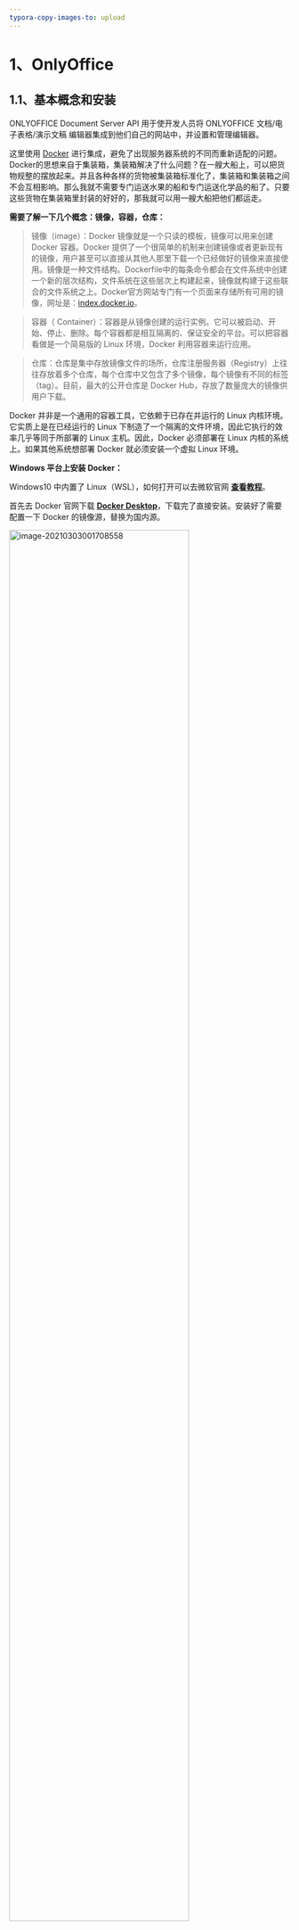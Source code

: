 ```yaml
---
typora-copy-images-to: upload
---
```


# 1、OnlyOffice

## 1.1、基本概念和安装

ONLYOFFICE Document Server API 用于使开发人员将 ONLYOFFICE 文档/电子表格/演示文稿 编辑器集成到他们自己的网站中，并设置和管理编辑器。

这里使用 [Docker](https://www.docker.com/) 进行集成，避免了出现服务器系统的不同而重新适配的问题。Docker的思想来自于集装箱，集装箱解决了什么问题？在一艘大船上，可以把货物规整的摆放起来。并且各种各样的货物被集装箱标准化了，集装箱和集装箱之间不会互相影响。那么我就不需要专门运送水果的船和专门运送化学品的船了。只要这些货物在集装箱里封装的好好的，那我就可以用一艘大船把他们都运走。



**需要了解一下几个概念：镜像，容器，仓库：**

> 镜像（image）：Docker 镜像就是一个只读的模板，镜像可以用来创建 Docker 容器。Docker 提供了一个很简单的机制来创建镜像或者更新现有的镜像，用户甚至可以直接从其他人那里下载一个已经做好的镜像来直接使用。镜像是一种文件结构。Dockerfile中的每条命令都会在文件系统中创建一个新的层次结构，文件系统在这些层次上构建起来，镜像就构建于这些联合的文件系统之上。Docker官方网站专门有一个页面来存储所有可用的镜像，网址是：[index.docker.io](http://index.docker.io/)。

> 容器（ Container）：容器是从镜像创建的运行实例。它可以被启动、开始、停止、删除。每个容器都是相互隔离的、保证安全的平台。可以把容器看做是一个简易版的 Linux 环境，Docker 利用容器来运行应用。

> 仓库：仓库是集中存放镜像文件的场所，仓库注册服务器（Registry）上往往存放着多个仓库，每个仓库中又包含了多个镜像，每个镜像有不同的标签（tag）。目前，最大的公开仓库是 Docker Hub，存放了数量庞大的镜像供用户下载。

Docker 并非是一个通用的容器工具，它依赖于已存在并运行的 Linux 内核环境。它实质上是在已经运行的 Linux 下制造了一个隔离的文件环境，因此它执行的效率几乎等同于所部署的 Linux 主机。因此，Docker 必须部署在 Linux 内核的系统上。如果其他系统想部署 Docker 就必须安装一个虚拟 Linux 环境。



**Windows 平台上安装 Docker：**

Windows10 中内置了 Linux（WSL），如何打开可以去微软官网 **[查看教程](https://docs.microsoft.com/zh-cn/windows/wsl/install-win10)**。

首先去 Docker 官网下载 **[Docker Desktop](https://desktop.docker.com/win/stable/Docker%20Desktop%20Installer.exe)**，下载完了直接安装。安装好了需要配置一下 Docker 的镜像源，替换为国内源。

<img src="https://orichalcos-typora-img.oss-cn-shanghai.aliyuncs.com/typora-img/image-20210303001708558.png" alt="image-20210303001708558" style="width:80%;" />


推荐的几个国内源：

```
Docker中国区官方镜像
https://registry.docker-cn.com

网易
http://hub-mirror.c.163.com

ustc 
https://docker.mirrors.ustc.edu.cn

中国科技大学
https://docker.mirrors.ustc.edu.cn

阿里云容器服务(上图所使用的)，去阿里云搜索 容器镜像服务
```

运行测试（dos，powershell，windows terminal都可以，后面的 shell 命令同样）：

```shell
docker -v
```



Docker 安装好了拉取 Onlyoffice 镜像，创建容器：

```shell
#拉取onlyoffice镜像
docker pull onlyoffice/documentserver

#查看镜像
docker images

#运行镜像（创建容器），并绑定端口，这里绑定 9000
docker run -itd --name office -p 9000:80 onlyoffice/documentserver

#查看正在运行的容器，后面加上 -a 查看所有容器
docker ps

#停止运行
docker stop office

#开始运行
docker start office

#删除镜像（如果有镜像创建的容器需要先删除容器，删除容器需要先停止运行才可以删除）
docker rm office
docker rmi onlyoffice/documentserver
```

查看服务是否已经启动（需要等待一分钟左右）：

```
http://电脑ip:绑定端口
```

<img src="https://orichalcos-typora-img.oss-cn-shanghai.aliyuncs.com/typora-img/image-20210303003314432.png" alt="image-20210303003314432" style="width:100%;" />


通常可以在以下编辑器文件夹中找到 API JavaScript 文件：

```
http://documentserver/web-apps/apps/api/documents/api.js
```

其中`documentserver`是安装了 ONLYOFFICE Document Server 的服务器的名称。

要嵌入编辑器的目标HTML文件需要有一个占位符div标记，其中将传递有关编辑器参数的所有信息：

```html
<div id="placeholder"></div>
<script type="text/javascript" src="https://documentserver/web-apps/apps/api/documents/api.js"></script>
```

包含可变参数的页面代码是这样的:

```javascript
var docEditor = new DocsAPI.DocEditor("placeholder", config);
```

其中config是一个对象：

```javascript
config = {
    "document": {
        "fileType": "docx",
        "key": "Khirz6zTPdfd7",
        "title": "Example Document Title.docx",
        "url": "https://example.com/url-to-example-document.docx"
    },
    "documentType": "word",
    "editorConfig": {
        "callbackUrl": "https://example.com/url-to-callback.ashx"
    }
};
```

一个简单的例子：

```html
<!DOCTYPE html>
<html style="height: 100%;">
<head>
    <title>ONLYOFFICE Api Documentation</title>
</head>
<body style="height: 100%; margin: 0;">
    <div id="placeholder" style="height: 100%"></div>
    <!--将 documentserver 替换为 安装了 ONLYOFFICE Document Server 的服务器-->
    <script type="text/javascript" src="https://documentserver/web-apps/apps/api/documents/api.js"></script>
    <script type="text/javascript">
        window.docEditor = new DocsAPI.DocEditor("placeholder",
         	{
                "document": {
                    "fileType": "docx",
                    "key": "E7FAFC9C22A8",
                    "title": "Example Document Title.docx",
                    "url": "https://example.com/url-to-example-document.docx" //访问文档的url，自行替换
                },
                "documentType": "word",
                "height": "100%",
                "width": "100%"
            });
    </script>
</body>
</html>
```



# 2、工作原理及实践

## 2.1、打开文件

参考图和以下步骤说明了在ONLYOFFICE Document Server中打开文档的过程：

<img src="https://orichalcos-typora-img.oss-cn-shanghai.aliyuncs.com/typora-img/image-20210304001457116.png" alt="image-20210304001457116" style="width:50%;" />


1. 用户使用文档管理器（在他/她的浏览器中找到）打开文档进行查看或编辑。

	> 浏览器中的文档管理器从文档存储服务接收用户可用的所有文档的列表。

2. 使用 JavaScript API 将文档标识符及其在文档存储服务处的链接发送到文档编辑器。

3. 文档编辑器向文档编辑服务发出打开文档的请求。文档编辑器使用从文档管理器接收的文档标识符及其链接（在步骤2）。

4. 文档编辑服务使用提供的ID和链接从文档存储服务下载文档文件。 在此步骤中，还执行了将文件转换为Office Open XML 格式的操作，以使文档编辑器具有更好的性能和格式兼容性。

5. 准备就绪后，文档编辑服务会将文档文件传输到基于浏览器的文档编辑器。

6. 文档编辑器显示文档文件和/或（如果提供了适当的权限）允许对其进行编辑。

编辑完成后，将进行文档保存过程。



**实践**

1. 创建一个空的 html 文件。

2. 如下所示添加 div 元素。

	```html
	<div id="placeholder"></div>
	```

3. 使用将用于您的网站的 JavaScript API指定的 ONLYOFFICE Document Server 链接。 

  ```html
<script type="text/javascript" src="https://documentserver/web-apps/apps/api/documents/api.js"></script>
  ```

  > 其中 documentserver 是安装了 ONLYOFFICE Document Server 的服务器的名称。

4. 添加初始化 div 元素的文档编辑器的脚本，该脚本带有要打开的文档的配置。

  ```javascript
new DocsAPI.DocEditor("placeholder", {
    "document": {
        "fileType": "docx",
        "key": "Khirz6zTPdfd7",
        "title": "Example Document Title.docx",
        "url": "https://example.com/url-to-example-document.docx"
    },
    "documentType": "word",
    "height": "100%",
    "width": "100%"
});
  ```

  > 其中 example.com 是安装了文档管理器和文档存储服务的服务器的名称（说白了就是访问文档的 URL）。

5. 在浏览器中打开html文件。

> 如果出现只有工具栏、看不到文章主体的问题。原因是没有给 <body></body> 设置高度，试着加上
>
> ```css
> html, body {
>  margin: 0;
>  height: 100%
> }
> ```



## 2.2、保存文件

参考图和以下步骤说明了将文档保存在ONLYOFFICE Document Server中的过程。

<img src="https://orichalcos-typora-img.oss-cn-shanghai.aliyuncs.com/typora-img/image-20210307232148928.png" alt="image-20210307232148928" style="width:50%;" />


1. 用户在文档编辑器中编辑文档。
2. 文档编辑器将所做的更改发送到文档编辑服务。
3. 用户关闭文档编辑器。
4. 文档编辑服务监视文档工作的结束，并将从文档编辑器发送的更改收集到一个文档中。
5. 文档编辑服务使用 JavaScript API 中的 callbackUrl 通知文档存储服务有关文档编辑结束的信息，并返回到修改后的文档的链接。
6. 文档存储服务从文档编辑服务下载带有所有已保存更改的文档文件并进行存储。



**实践**

1. 创建一个回调处理程序，以从文档编辑服务中保存文档。

	```java
	public void saveFile(HttpServletRequest request, HttpServletResponse response, String id) throws IOException {
	    PrintWriter writer = response.getWriter();
	    Scanner scanner = new Scanner(request.getInputStream()).useDelimiter("\\A");
	    String body = scanner.hasNext() ? scanner.next() : "";
	    JSONObject jsonObj = JSONObject.parseObject(body);
	    if ((int) jsonObj.get("status") == 2) {
	        String downloadUri = (String) jsonObj.get("url");
	        URL url = new URL(downloadUri);
	        java.net.HttpURLConnection connection = (java.net.HttpURLConnection) url.openConnection();
	        InputStream stream = connection.getInputStream();
	        // pathForSave 是保存文件的计算机文件夹的绝对路径，包括文件名。
	        File savedFile = new File(pathForSave);
	        try (FileOutputStream out = new FileOutputStream(savedFile)) {
	            int read;
	            final byte[] bytes = new byte[1024];
	            while ((read = stream.read(bytes)) != -1) {
	                out.write(bytes, 0, read);
	            }
	            out.flush();
	        }
	        connection.disconnect();
	    }
	    writer.write("{\"error\":0}");
	}
	```

2. 创建一个html文件以打开文档。

3. 在文档编辑器初始化的配置脚本中，使用参数行中的回调处理程序指定文件的URL。

	```javascript
	new DocsAPI.DocEditor("placeholder", {
	    "document": {
	        "fileType": "docx",
	        "key": "Khirz6zTPdfd7",
	        "title": "Example Document Title.docx",
	        "url": "https://example.com/url-to-example-document.docx"
	    },
	    "documentType": "word",
	    "editorConfig": {
	        "callbackUrl": "https://example.com/url-to-callback.ashx" //回调程序接口
	    }
	});
	```

	> 其中example.com是安装文档管理器和文档存储服务的服务器的名称。

4. 在浏览器中打开html文件并编辑文档。

5. 关闭文档编辑器。大约10秒钟后查看您的文档。应保存所有更改，这意味着配置正确。



**保存延时**

文档编辑完成后，文档编辑服务会将此通知文档存储服务。完成此操作之前的时间是使用已编辑文件到Office Open XML格式的转换时间（取决于文件大小、复杂性和计算机功率，可以执行相当长的时间）和转换开始延迟时间（默认情况下等于5秒）计算的。在大多数情况下，时间大约是编辑完成后的10秒。

转换开始延迟是必要的，以允许在不保存文件的情况下返回到文件编辑会话，例如，在打开文件进行编辑的情况下重新加载浏览器页面时。默认转换开始延迟时间在文档服务器配置文件中定义，可以在以下路径中找到：

```
/etc/onlyoffice/documentserver/default.json.
```

如果你想改变它，你可以使用 *local.json* 文件，所有编辑过的参数都应该存储在这里。此文件与 *default.json* 位于同一个目录中。

| 参数                                         | 说明                                                     | 类型    | 例子 |
| -------------------------------------------- | -------------------------------------------------------- | ------- | ---- |
| services.CoAuthoring.server.savetimeoutdelay | 定义已编辑文件关闭后的转换开始延迟时间（以毫秒为单位）。 | integer | 5000 |

*local.json* 配置示例

```json
{
    "services": {
        "CoAuthoring": {
            "server": {
                "savetimeoutdelay": 5000
            }
        }
    }
}
```



## 3.3、审阅

“审阅” 选项允许您审阅文档、更改句子、短语和其他页面元素、更正拼写等，而无需实际编辑文档。所有更改都将被记录并显示给创建文档的用户。

<img src="https://orichalcos-typora-img.oss-cn-shanghai.aliyuncs.com/typora-img/review.png" alt="img" style="width:40%;" />


要启用“审阅”选项，必须将文档初始化的`permissions `部分中的`review`参数设置为`true`。文档状态栏将包含“审阅”菜单选项。

如果`edit`参数设置为`true`，`review`参数也设置为`true`，则用户将能够编辑文档、接受或拒绝更改并切换到审阅模式。

<img src="https://orichalcos-typora-img.oss-cn-shanghai.aliyuncs.com/typora-img/accept_reject.png" alt="Reviewing" style="width:50%;" />


如果`edit`参数设置为`false`，而`review`参数设置为`true`，则文档将仅可用于审阅。

```javascript
var docEditor = new DocsAPI.DocEditor("placeholder", {
    "document": {
        "permissions": {
            "edit": false,
            "review": true
        },
        ...
    },
    ...
});
```

> 请注意，如果`mode`参数设置为`edit`，文档审阅将仅对文档编辑器可用。



# 3、文档

## 3.1、高级参数

可以为 ONLYOFFICE Document Server 更改的参数可细分为以下主要部分：

- config -- 允许更改使用的平台类型、文档显示大小（宽度和高度）以及打开的文档类型
	- document -- 包含与文档相关的所有参数（标题、url、文件类型等）
		- info -- 包含文档的其他参数（文档所有者、存储文档的文件夹、上载日期、共享设置）
		- permissions -- 定义文档是否可以编辑和下载
	- editorConfig -- 定义与编辑器界面相关的参数：打开模式（查看器或编辑器）、界面语言、附加按钮等）
		- customization  -- 允许自定义编辑器界面，并改变是否存在其他按钮、链接、更改徽标和编辑器所有者详细信息
		- embedded -- 仅用于嵌入式文档类型，允许更改用于控制嵌入式模式的按钮的行为
		- plugins -- 用于将必要的插件连接到文档服务器，以便所有文档编辑器用户都能看到它们
	- events -- 对文档应用某个操作（加载、修改等）时调用的特殊事件列表

包含所有附加参数的完整配置如下所示:

```javascript
config = {
    "document": {
        "fileType": "docx",
        "info": {
            "folder": "Example Files",
            "owner": "John Smith",
            "sharingSettings": [
                {
                    "permissions": "Full Access",
                    "user": "John Smith"
                },
                {
                    "isLink": true,
                    "permissions": "Read Only",
                    "user": "External link"
                },
                ...
            ],
            "uploaded": "2010-07-07 3:46 PM"
        },
        "key": "Khirz6zTPdfd7",
        "permissions": {
            "comment": true,
            "copy": true,
            "download": true,
            "edit": true,
            "fillForms": true,
            "modifyContentControl": true,
            "modifyFilter": true,
            "print": true,
            "review": true
        },
        "title": "Example Document Title.docx",
        "url": "https://example.com/url-to-example-document.docx"
    },
    "documentType": "word",
    "editorConfig": {
        "actionLink": ACTION_DATA,
        "callbackUrl": "https://example.com/url-to-callback.ashx",
        "createUrl": "https://example.com/url-to-create-document/",
        "customization": {
            "autosave": true,
            "chat": true,
            "commentAuthorOnly": false,
            "comments": true,
            "compactHeader": false,
            "compactToolbar": false,
            "compatibleFeatures": false,
            "customer": {
                "address": "My City, 123a-45",
                "info": "Some additional information",
                "logo": "https://example.com/logo-big.png",
                "mail": "john@example.com",
                "name": "John Smith and Co.",
                "www": "example.com"
            },
            "feedback": {
                "url": "https://example.com",
                "visible": true
            },
            "forcesave": false,
            "goback": {
                "blank": true,
                "requestClose": false,
                "text": "Open file location",
                "url": "https://example.com"
            },
            "help": true,
            "hideRightMenu": false,
            "logo": {
                "image": "https://example.com/logo.png",
                "imageEmbedded": "https://example.com/logo_em.png",
                "url": "https://example.com"
            },
            "macros": true,
            "macrosMode": "warn",
            "mentionShare": true,
            "plugins": true,
            "reviewDisplay": "original",
            "showReviewChanges": false,
            "spellcheck": true,
            "toolbarHideFileName": false,
            "toolbarNoTabs": false,
            "trackChanges": false,
            "unit": "cm",
            "zoom": 100
        },
        "embedded": {
            "embedUrl": "https://example.com/embedded?doc=exampledocument1.docx",
            "fullscreenUrl": "https://example.com/embedded?doc=exampledocument1.docx#fullscreen",
            "saveUrl": "https://example.com/download?doc=exampledocument1.docx",
            "shareUrl": "https://example.com/view?doc=exampledocument1.docx",
            "toolbarDocked": "top"
        },
        "lang": "en",
        "location": "us",
        "mode": "edit",
        "plugins": {
             "autostart": [
                 "asc.{0616AE85-5DBE-4B6B-A0A9-455C4F1503AD}",
                 "asc.{FFE1F462-1EA2-4391-990D-4CC84940B754}",
                 ...
             ],
             "pluginsData": [
                 "https://example.com/plugin1/config.json",
                 "https://example.com/plugin2/config.json",
                 ...
             ]
        },
        "recent": [
            {
                "folder": "Example Files",
                "title": "exampledocument1.docx",
                "url": "https://example.com/exampledocument1.docx"
            },
            {
                "folder": "Example Files",
                "title": "exampledocument2.docx",
                "url": "https://example.com/exampledocument2.docx"
            },
            ...
        ],
        "region": "en-US",
        "templates": [
            {
                "image": "https://example.com/exampletemplate1.png",
                "title": "exampletemplate1.docx",
                "url": "https://example.com/url-to-create-template1"
            },
            {
                "image": "https://example.com/exampletemplate2.png",
                "title": "exampletemplate2.docx",
                "url": "https://example.com/url-to-create-template2"
            },
            ...
        ],
        "user": {
            "id": "78e1e841",
            "name": "John Smith"
        }
    },
    "events": {
        "onAppReady": onAppReady,
        "onCollaborativeChanges": onCollaborativeChanges,
        "onDocumentReady": onDocumentReady,
        "onDocumentStateChange": onDocumentStateChange,
        "onDownloadAs": onDownloadAs,
        "onError": onError,
        "onInfo": onInfo,
        "onMetaChange": onMetaChange,
        "onOutdatedVersion": onOutdatedVersion,
        "onRequestClose": onRequestClose,
        "onRequestCompareFile": onRequestCompareFile,
        "onRequestCreateNew": onRequestCreateNew,
        "onRequestEditRights": onRequestEditRights,
        "onRequestHistory": onRequestHistory,
        "onRequestHistoryClose": onRequestHistoryClose,
        "onRequestHistoryData": onRequestHistoryData,
        "onRequestInsertImage": onRequestInsertImage,
        "onRequestMailMergeRecipients": onRequestMailMergeRecipients,
        "onRequestRename": onRequestRename,
        "onRequestRestore": onRequestRestore,
        "onRequestSaveAs": onRequestSaveAs,
        "onRequestSendNotify": onRequestSendNotify,
        "onRequestSharingSettings": onRequestSaveAs,
        "onRequestUsers": onRequestUsers,
        "onWarning": onWarning
    },
    "height": "100%",
    "token": "eyJhbGciOiJIUzI1NiIsInR5cCI6IkpXVCJ9.e30.t-IDcSemACt8x4iTMCda8Yhe3iZaWbvV5XKSTbuAn0M",
    "type": "desktop",
    "width": "100%"
};
```

> 其中example.com是安装了文档管理器和文档存储服务的服务器的名称。



## 3.2、Config

config base 部分允许更改使用的平台类型、文档显示大小（宽度和高度）以及打开的文档类型。

| 名字         | 说明                                                         | 类型   | 示例      |
| ------------ | ------------------------------------------------------------ | ------ | --------- |
| documentType | 定义要打开的文档类型：office三件套（Word、Excel、PowerPoint）分别对应（word、cell、slide） | string | "cell"    |
| height       | 在浏览器窗口中定义文档高度（默认为100%）。                   | string | "100%"    |
| token        | 定义以令牌的形式添加到文档服务器配置中的加密签名。           | string |           |
| type         | 定义用于访问文档的平台类型：desktop（电脑）、mobile（手机平板）、embedded（网页嵌入），默认为desktop | string | "desktop" |
| width        | 在浏览器窗口中定义文档宽度（默认为100%）。                   | string | "100%"    |



**示例**

```javascript
var docEditor = new DocsAPI.DocEditor("placeholder", {
    "documentType": "word",
    "height": "100%",
    "token": "eyJhbGciOiJIUzI1NiIsInR5cCI6IkpXVCJ9.e30.t-IDcSemACt8x4iTMCda8Yhe3iZaWbvV5XKSTbuAn0M",
    "type": "desktop",
    "width": "100%",
    ...
});
```



### Document

文档部分允许更改与文档相关的所有参数（标题、url、文件类型等），这些参数为必填字段。

| 名字     | 说明                                                         | 类型   | 示例            |
| -------- | ------------------------------------------------------------ | ------ | --------------- |
| fileType | 定义查看或编辑的源文档的文件类型。必须小写。                 | string | "docx"          |
| key      | 定义服务用于识别文档的唯一文档标识符。如果发送了已知密钥，文档将从缓存中获取。每次编辑和保存文档时，都必须重新生成密钥。文档 `url` 可用作键，但不包含特殊字符，长度限制为128个符号。 | string | "Khirz6zTPdfd7" |
| title    | 为已浏览或编辑的文档定义所需的文件名，该文件名也将在下载文档时用作文件名。长度限制为128个符号。 | string | "测试.docx"     |
| url      | 定义存储已查看或编辑的源文档的绝对URL。                      | string |                 |



**示例**

```javascript
var docEditor = new DocsAPI.DocEditor("placeholder", {
    "document": {
        "fileType": "docx",
        "key": "Khirz6zTPdfd7",
        "title": "Example Document Title.docx",
        "url": "https://example.com/url-to-example-document.docx",
    },
    ...
});
```

> key可以使用：0-9、a-z、a-z、-._=。最大密钥长度为20个字符。



#### Info

文档信息部分允许更改文档的附加参数(文档所有者、文档存储的文件夹、上传日期、共享设置)。

| 名字            | 说明                                                         | 类型     | 示例            |
| --------------- | ------------------------------------------------------------ | -------- | --------------- |
| folder          | 定义用于存储文档的文件夹（如果文档存储在根文件夹中，则可以为空）。 | string   | "Example Files" |
| owner           | 定义文档所有者/创建者的名称。                                | string   | "John Smith"    |
| sharingSettings | 显示有关允许与其他用户共享文档的设置的信息：<br>**isLink**--将用户图标更改为链接图标，**type**：boolean，**example**：false。<br>**permissions**--具有上述名称的用户的访问权限。可以是 **Full Access**, **Read Only** 或者 **Deny Access**。**type**：string，**example**："Full Access"。<br>**user**--将与之共享文档的用户的名称。**type**：string，**example**：”John Smith“。 | 对象数组 |                 |

<img src="https://orichalcos-typora-img.oss-cn-shanghai.aliyuncs.com/typora-img/sharing_settings.png" alt="img" style="width:60%;" />




| 名字     | 说明               | 类型   | 示例                 |
| -------- | ------------------ | ------ | -------------------- |
| uploaded | 定义文档上传日期。 | string | "2010-07-07 3:46 PM" |

<img src="https://orichalcos-typora-img.oss-cn-shanghai.aliyuncs.com/typora-img/info.png" alt="img" style="width:60%;" />



**示例**

```javascript
var docEditor = new DocsAPI.DocEditor("placeholder", {
    "document": {
        "info": {
            "folder": "Example Files",
            "owner": "John Smith",
            "sharingSettings": [
                {
                    "permissions": "Full Access",
                    "user": "John Smith"
                },
                {
                    "isLink": true,
                    "permissions": "Read Only",
                    "user": "External link"
                },
                ...
            ],
            "uploaded": "2010-07-07 3:46 PM"
        },
        ...
    },
    ...
});
```



#### Permissions

文档权限部分允许更改是否要编辑和下载文档的权限。

| 名字    | 说明                                                         | 类型    | 示例 |
| ------- | ------------------------------------------------------------ | ------- | ---- |
| comment | 定义是否可以对文档进行注释。 如果注释权限设置为`true`，则文档侧栏将包含“注释”菜单选项； 只有将`mode`参数设置为`edit`时，文档注释才可用于文档编辑器。 默认值与`edit`参数的值一致。 | boolean | true |

> 如果`edit`设置为`true`，`comment`也设置为`true`，用户将能够编辑文档和注释。如果`edit`设置为`true`，`comment`设置为`false`，用户只能编辑，相应的评论功能只能查看，评论的添加和编辑将不可用。如果`edit`设置为`false`，而`comment`设置为`true`，则文档仅可用于注释。如果`edit`设置为`false`，`review`设置为`false`，`comment`设置为`true`，则不考虑`fillForms`值，表格填写不可用。

<img src="https://orichalcos-typora-img.oss-cn-shanghai.aliyuncs.com/typora-img/comment.png" alt="img" style="width:35%;" />




| 名字     | 说明                                                         | 类型    | 示例 |
| -------- | ------------------------------------------------------------ | ------- | ---- |
| copy     | 允许您将内容复制到剪贴板。 默认值是true。                    | boolean | true |
| download | 定义是否可以下载文档或仅在线查看或编辑文档。 如果将下载权限设置为“ false”，则“文件”菜单中将不存在“下载为...”菜单选项。 默认值是true。 | boolean | true |
| edit     | 定义文档是可以编辑还是只能查看。 如果将编辑权限设置为“ true”，则“文件”菜单将包含“编辑文档”菜单选项； 请注意，如果将编辑权限设置为“ false”，则将在查看器中打开该文档，即使将`mode`参数设置为`edit`，也将无法将其切换到编辑器。 默认值是true。 | boolean | true |
| print    | 定义是否可以打印文档。 如果将打印许可设置为“ false”，则“文件”菜单中将不存在“打印”菜单选项。 默认值是true。 | boolean | true |

<img src="https://orichalcos-typora-img.oss-cn-shanghai.aliyuncs.com/typora-img/permissions.png" alt="img" style="width:60%;" />




| 名字      | 说明                                                         | 类型    | 示例 |
| --------- | ------------------------------------------------------------ | ------- | ---- |
| fillForms | 定义是否可以填写表格。 如果将mode参数设置为edit，则填写表单仅对文档编辑器可用。 默认值与edit或review参数的值一致。 | boolean | true |

> 如果将edit设置为“ true”或将review设置为“ true”，则不考虑fillForms值，并且可以进行表单填充。 如果将edit设置为“ false”，将review设置为“ false”，并且fillForms也设置为“ true”，则用户只能在文档中填写表单。 如果edit设置为“ false”且审阅设置为“ false”且fillForms设置为“ true”，则不考虑注释值，并且注释不可用。 当前仅表单填写模式仅适用于“文档编辑器”。

<img src="https://orichalcos-typora-img.oss-cn-shanghai.aliyuncs.com/typora-img/fill-forms.png" alt="img" style="width:40%;" />




| 名字                 | 说明                                                         | 类型    | 示例 |
| -------------------- | ------------------------------------------------------------ | ------- | ---- |
| modifyContentControl | 定义是否可以更改内容控件设置。 仅当mode参数设置为edit时，内容控件修改才可用于文档编辑器。 默认值是true。 | boolean | true |
| modifyFilter         | 定义过滤器是否可以全局应用（true）影响所有其他用户，或局部应用（false），即仅适用于当前用户。 如果将mode参数设置为edit，则只能对电子表格编辑器进行过滤器修改。 默认值是true。 |         |      |

> 如果文档由具有完全访问权限的用户编辑，则由该用户应用的过滤器将对所有其他用户可见，而不管其本地设置如何。



| 名字   | 说明                                                         | 类型    | 示例 |
| ------ | ------------------------------------------------------------ | ------- | ---- |
| review | 定义是否可以查看文档。 如果审阅权限设置为true，则文档状态栏将包含“审阅”菜单选项； 如果将mode参数设置为edit，则文档审阅仅对文档编辑器可用。 默认值与edit参数的值一致。 | boolean | true |

> 如果将编辑设置为“ true”，并且审阅也设置为“ true”，则用户将能够编辑文档，接受/拒绝所做的更改并自己切换到审阅模式。 如果编辑设置为“ true”，而审阅设置为“ false”，则用户将只能进行编辑。 如果将编辑设置为“ false”，将审阅设置为“ true”，则该文档仅在审阅模式下可用。

<img src="https://orichalcos-typora-img.oss-cn-shanghai.aliyuncs.com/typora-img/review.png" alt="img" style="width:33%;" />




**审阅**

```javascript
var docEditor = new DocsAPI.DocEditor("placeholder", {
    "document": {
        "permissions": {
            "comment": true,
            "copy": true,
            "download": true,
            "edit": true,
            "fillForms": true,
            "modifyContentControl": true,
            "modifyFilter": true,
            "print": true,
            "review": true
        },
        ...
    },
    ...
});
```



# 4、故障排除

**下载失败**

<img src="https://orichalcos-typora-img.oss-cn-shanghai.aliyuncs.com/typora-img/e-download.png" alt="Download failed" style="width:33%;" />


编辑器加载过程中将显示“下载失败”消息。

文档编辑服务无法上传文件进行编辑。

检查到 `document.url` 中指定的文件的链接是否正确。 必须可以从文档编辑服务访问该链接。



**文件版本变更**

<img src="https://orichalcos-typora-img.oss-cn-shanghai.aliyuncs.com/typora-img/e-key.png" alt="The file version has been changed" style="width:50%;" />


编辑器加载“The file version has been changed. The page will be reloaded（文件版本已被更改”。页面将被重新加载）”的消息。

文档编辑服务无法打开以前编辑和保存的文件进行编辑。

每次编辑和保存文档时，必须重新生成 `document.key`。

